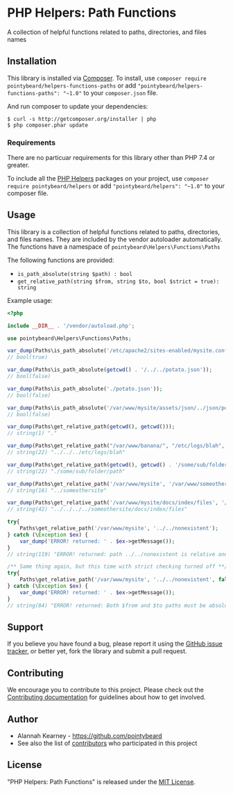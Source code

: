# PHP Helpers: Path Functions

A collection of helpful functions related to paths, directories, and files names

## Installation

This library is installed via [Composer](http://getcomposer.org/). To install, use `composer require pointybeard/helpers-functions-paths` or add `"pointybeard/helpers-functions-paths": "~1.0"` to your `composer.json` file.

And run composer to update your dependencies:

    $ curl -s http://getcomposer.org/installer | php
    $ php composer.phar update

### Requirements

There are no particuar requirements for this library other than PHP 7.4 or greater.

To include all the [PHP Helpers](https://github.com/pointybeard/helpers) packages on your project, use `composer require pointybeard/helpers` or add `"pointybeard/helpers": "~1.0"` to your composer file.

## Usage

This library is a collection of helpful functions related to paths, directories, and files names. They are included by the vendor autoloader automatically. The functions have a namespace of `pointybeard\Helpers\Functions\Paths`

The following functions are provided:

-   `is_path_absolute(string $path) : bool`
-   `get_relative_path(string $from, string $to, bool $strict = true): string`

Example usage:

```php
<?php

include __DIR__ . '/vendor/autoload.php';

use pointybeard\Helpers\Functions\Paths;

var_dump(Paths\is_path_absolute('/etc/apache2/sites-enabled/mysite.conf'));
// bool(true)

var_dump(Paths\is_path_absolute(getcwd() . '/../../potato.json'));
// bool(false)

var_dump(Paths\is_path_absolute('./potato.json'));
// bool(false)

var_dump(Paths\is_path_absolute('/var/www/mysite/assets/json/../json/potato.json'));
// bool(false)

var_dump(Paths\get_relative_path(getcwd(), getcwd()));
// string(1) "."

var_dump(Paths\get_relative_path("/var/www/banana/", "/etc/logs/blah", false));
// string(22) "../../../etc/logs/blah"

var_dump(Paths\get_relative_path(getcwd(), getcwd() . '/some/sub/folder/path'));
// string(22) "./some/sub/folder/path"

var_dump(Paths\get_relative_path('/var/www/mysite', '/var/www/someothersite'));
// string(16) "../someothersite"

var_dump(Paths\get_relative_path('/var/www/mysite/docs/index/files', '/var/www/someothersite/docs/index/files'));
// string(42) "../../../../someothersite/docs/index/files"

try{
    Paths\get_relative_path('/var/www/mysite', '../../nonexistent');
} catch (\Exception $ex) {
    var_dump('ERROR! returned: ' . $ex->getMessage());
}
// string(119) "ERROR! returned: path ../../nonexistent is relative and does not exist! Make sure path exists (or set $strict to false)"

/** Same thing again, but this time with strict checking turned off **/
try{
    Paths\get_relative_path('/var/www/mysite', '../../nonexistent', false);
} catch (\Exception $ex) {
    var_dump('ERROR! returned: ' . $ex->getMessage());
}
// string(84) "ERROR! returned: Both $from and $to paths must be absolute when $strict is disabled!"

```

## Support

If you believe you have found a bug, please report it using the [GitHub issue tracker](https://github.com/pointybeard/helpers-functions-paths/issues),
or better yet, fork the library and submit a pull request.

## Contributing

We encourage you to contribute to this project. Please check out the [Contributing documentation](https://github.com/pointybeard/helpers-functions-paths/blob/master/CONTRIBUTING.md) for guidelines about how to get involved.

## Author
-   Alannah Kearney - https://github.com/pointybeard
-   See also the list of [contributors][ext-contributor] who participated in this project

## License

"PHP Helpers: Path Functions" is released under the [MIT License](http://www.opensource.org/licenses/MIT).

[ext-contributor]: https://github.com/pointybeard-boilerplate/symext-template-extension/contributors
